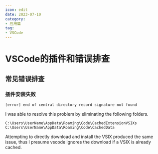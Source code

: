 ```yaml
---
icon: edit
date: 2023-07-10
category:
- 应用篇
tag:
- VSCode
---
```


# VSCode的插件和错误排查

## 常见错误排查

### 插件安装失败

```[error] end of central directory record signature not found```

I was able to resolve this problem by eliminating the following folders.

```
C:\Users\UserName\AppData\Roaming\Code\CachedExtensionVSIXs
C:\Users\UserName\AppData\Roaming\Code\CachedData
```

Attempting to directly download and install the VSIX produced the same issue, thus I presume vscode ignores the download if a VSIX is already cached.